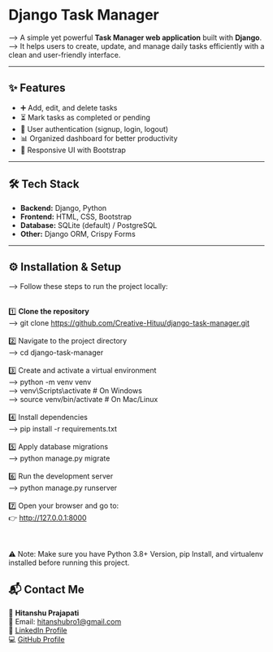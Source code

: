 # Django Task Manager  

--> A simple yet powerful **Task Manager web application** built with **Django**.<br>
--> It helps users to create, update, and manage daily tasks efficiently with a clean and user-friendly interface.  

---

## ✨ Features  
- ➕ Add, edit, and delete tasks  
- ⏳ Mark tasks as completed or pending  
- 👥 User authentication (signup, login, logout)  
- 📊 Organized dashboard for better productivity  
- 🎨 Responsive UI with Bootstrap  

---

## 🛠️ Tech Stack  
- **Backend:** Django, Python  
- **Frontend:** HTML, CSS, Bootstrap  
- **Database:** SQLite (default) / PostgreSQL  
- **Other:** Django ORM, Crispy Forms  

---

## ⚙️ Installation & Setup <br>
--> Follow these steps to run the project locally: <br><br>

1️⃣ **Clone the repository**<br>
--> git clone https://github.com/Creative-Hituu/django-task-manager.git<br><br>
2️⃣ Navigate to the project directory<br>
--> cd django-task-manager<br><br>
3️⃣ Create and activate a virtual environment<br>
--> python -m venv venv<br>
--> venv\Scripts\activate   # On Windows<br>
--> source venv/bin/activate   # On Mac/Linux<br><br>
4️⃣ Install dependencies<br>
--> pip install -r requirements.txt<br><br>
5️⃣ Apply database migrations<br>
--> python manage.py migrate<br><br>
6️⃣ Run the development server<br>
--> python manage.py runserver<br><br>
7️⃣ Open your browser and go to:<br>
👉 http://127.0.0.1:8000<br><br><br>

⚠️ Note:
Make sure you have Python 3.8+ Version, pip Install, and virtualenv installed before running this project.

## 📬 Contact Me

👤 **Hitanshu Prajapati**  
📧 Email: hitanshubro1@gmail.com<br>
🔗 [LinkedIn Profile](https://www.linkedin.com/in/hitanshu-prajapati-hi) <br>
💻 [GitHub Profile](https://github.com/Creative-Hituu)  

